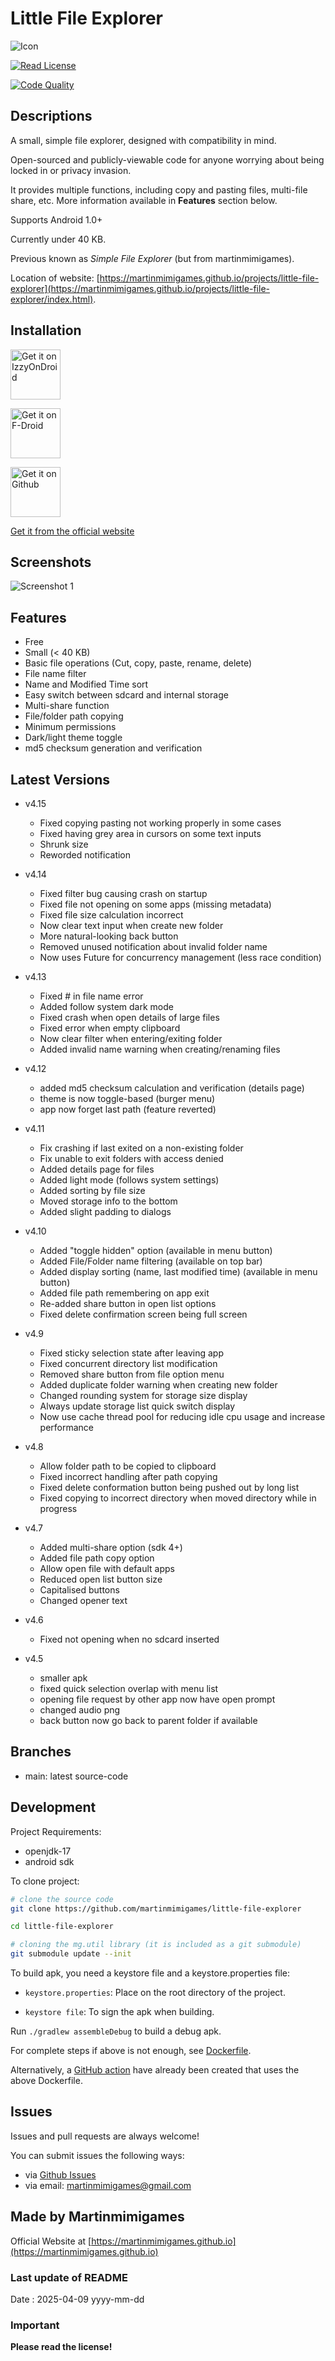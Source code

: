# Little File Explorer

![Icon](docs/images/icon.png)

[![Read License](https://img.shields.io/github/license/martinmimigames/little-file-explorer?style=flat-square)](https://github.com/martinmimigames/little-file-explorer/blob/main/LICENSE.md)

[![Code Quality](https://img.shields.io/codefactor/grade/github/martinmimigames/little-file-explorer/main?style=flat-square)](https://www.codefactor.io/repository/github/martinmimigames/little-file-explorer)

## Descriptions

A small, simple file explorer, designed with compatibility in mind.

Open-sourced and publicly-viewable code for anyone worrying about being locked in or privacy invasion.

It provides multiple functions, including copy and pasting files, multi-file share, etc. More information available in **Features** section below.

Supports Android 1.0+

Currently under 40 KB.

Previous known as *Simple File Explorer* (but from martinmimigames).

Location of website:
[https://martinmimigames.github.io/projects/little-file-explorer](https://martinmimigames.github.io/projects/little-file-explorer/index.html).

## Installation

[<img src="https://gitlab.com/IzzyOnDroid/repo/-/raw/master/assets/IzzyOnDroid.png"
     alt="Get it on IzzyOnDroid"
     height="80">](https://apt.izzysoft.de/fdroid/index/apk/com.martinmimigames.simplefileexplorer/)

[<img src="https://martinmimigames.github.io/res/get-it-on/f-droid.png"
     alt="Get it on F-Droid"
     height="80">](https://f-droid.org/packages/com.martinmimigames.simplefileexplorer/)

[<img src="https://martinmimigames.github.io/res/get-it-on/github.png"
     alt="Get it on Github"
     height="80">](https://github.com/martinmimigames/little-file-explorer/releases/latest)

[Get it from the official website](https://martinmimigames.github.io/projects/little-file-explorer)

## Screenshots

![Screenshot 1](docs/images/example1.jpg)

## Features

- Free
- Small (< 40 KB)
- Basic file operations (Cut, copy, paste, rename, delete)
- File name filter
- Name and Modified Time sort
- Easy switch between sdcard and internal storage
- Multi-share function
- File/folder path copying
- Minimum permissions
- Dark/light theme toggle
- md5 checksum generation and verification

## Latest Versions

- v4.15
  - Fixed copying pasting not working properly in some cases
  - Fixed having grey area in cursors on some text inputs
  - Shrunk size
  - Reworded notification

- v4.14
  - Fixed filter bug causing crash on startup
  - Fixed file not opening on some apps (missing metadata)
  - Fixed file size calculation incorrect
  - Now clear text input when create new folder
  - More natural-looking back button
  - Removed unused notification about invalid folder name
  - Now uses Future for concurrency management (less race condition)

- v4.13
  - Fixed # in file name error
  - Added follow system dark mode
  - Fixed crash when open details of large files
  - Fixed error when empty clipboard
  - Now clear filter when entering/exiting folder
  - Added invalid name warning when creating/renaming files

- v4.12
  - added md5 checksum calculation and verification (details page)
  - theme is now toggle-based (burger menu)
  - app now forget last path (feature reverted)
  
- v4.11
  - Fix crashing if last exited on a non-existing folder
  - Fix unable to exit folders with access denied
  - Added details page for files
  - Added light mode (follows system settings)
  - Added sorting by file size
  - Moved storage info to the bottom
  - Added slight padding to dialogs

- v4.10
  - Added "toggle hidden" option (available in menu button)
  - Added File/Folder name filtering (available on top bar)
  - Added display sorting (name, last modified time) (available in menu button)
  - Added file path remembering on app exit
  - Re-added share button in open list options
  - Fixed delete confirmation screen being full screen

- v4.9
  - Fixed sticky selection state after leaving app
  - Fixed concurrent directory list modification
  - Removed share button from file option menu
  - Added duplicate folder warning when creating new folder
  - Changed rounding system for storage size display
  - Always update storage list quick switch display
  - Now use cache thread pool for reducing idle cpu usage and increase performance

- v4.8
  - Allow folder path to be copied to clipboard
  - Fixed incorrect handling after path copying
  - Fixed delete conformation button being pushed out by long list
  - Fixed copying to incorrect directory when moved directory while in progress

- v4.7
  - Added multi-share option (sdk 4+)
  - Added file path copy option
  - Allow open file with default apps
  - Reduced open list button size
  - Capitalised buttons
  - Changed opener text

- v4.6
  - Fixed not opening when no sdcard inserted

- v4.5
  - smaller apk
  - fixed quick selection overlap with menu list
  - opening file request by other app now have open prompt
  - changed audio png
  - back button now go back to parent folder if available

## Branches

- main: latest source-code

## Development

Project Requirements:
- openjdk-17
- android sdk

To clone project:

```sh
# clone the source code
git clone https://github.com/martinmimigames/little-file-explorer

cd little-file-explorer

# cloning the mg.util library (it is included as a git submodule)
git submodule update --init

```

To build apk, you need a keystore file and a keystore.properties file:

- `keystore.properties`:
  Place on the root directory of the project.

- `keystore file`:
  To sign the apk when building.

Run `./gradlew assembleDebug` to build a debug apk.

For complete steps if above is not enough, see [Dockerfile](/Dockerfile).

Alternatively, a [GitHub action](/.github/workflows/build.yml) have already been created that uses the above Dockerfile.

## Issues

Issues and pull requests are always welcome!

You can submit issues the following ways:

- via [Github Issues](https://github.com/martinmimigames/little-file-explorer/issues)
- via email: <martinmimigames@gmail.com>

## Made by Martinmimigames

Official Website at [https://martinmimigames.github.io](https://martinmimigames.github.io)

### Last update of README

Date : 2025-04-09 yyyy-mm-dd

### Important

**Please read the license!**
